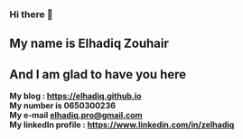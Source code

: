 ### Hi there 👋
## My name is Elhadiq Zouhair 
## And I am glad to have you here

**My blog : https://elhadiq.github.io** <br/>
**My number is 0650300236** <br/>
**My e-mail elhadiq.pro@gmail.com**<br/>
**My linkedIn profile : https://www.linkedin.com/in/zelhadiq**
<br/>

